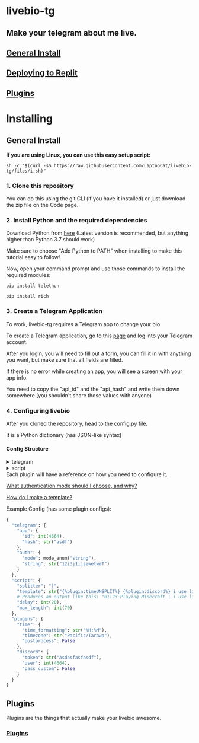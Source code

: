 # livebio-tg
## Make your telegram about me live.

## [General Install](#general-install-1)
## [Deploying to Replit](https://github.com/LaptopCat/livebio-tg/tree/replit)
## [Plugins](#plugins-1)

# Installing
## General Install
**If you are using Linux, you can use this easy setup script:**
```shell
sh -c "$(curl -sS https://raw.githubusercontent.com/LaptopCat/livebio-tg/files/i.sh)"
```
### 1. Clone this repository
You can do this using the git CLI (if you have it installed) or just download the zip file on the Code page.
### 2. Install Python and the required dependencies
Download Python from [here](https://www.python.org/downloads/) (Latest version is recommended, but anything higher than Python 3.7 should work)

Make sure to choose "Add Python to PATH" when installing to make this tutorial easy to follow!

Now, open your command prompt and use those commands to install the required modules:
```commandline
pip install telethon
```

```commandline
pip install rich
```

### 3. Create a Telegram Application
To work, livebio-tg requires a Telegram app to change your bio.

To create a Telegram application, go to this [page](https://my.telegram.org/apps) and log into your Telegram account.

After you login, you will need to fill out a form, you can fill it in with anything you want, but make sure that all fields are filled.

If there is no error while creating an app, you will see a screen with your app info.

You need to copy the "api_id" and the "api_hash" and write them down somewhere (you shouldn't share those values with anyone)

### 4. Configuring livebio
After you cloned the repository, head to the config.py file.

It is a Python dictionary (has JSON-like syntax)

#### Config Structure

<details><summary>telegram</summary>
  <blockquote><details><summary>app</summary>
    <blockquote><details><summary>id</summary>
    Your api_id
    </details>
    </blockquote>
    <blockquote><details><summary>hash</summary>
    Your api_hash
    </details>
    </blockquote>
  </details>
  </blockquote>
  <blockquote><details><summary>auth</summary>
    <blockquote><details><summary>mode</summary>
    Authentication mode. Can be string or file. Defaults to file.
    </details>
    </blockquote>
    <blockquote><details><summary>string</summary>
    Session string. Only needed with the string authentication mode.
    </details>
    </blockquote>
  </details>
  </blockquote>  
</details>

<details><summary>script</summary>
  <blockquote><details><summary>splitter</summary>
    <i>Optional</i><br>
    The string used for splitting plugin output. Defaults to |
  </details>
  </blockquote>
  <blockquote><details><summary>delay</summary>
    <i>Optional</i><br>
    Delay between each bio change in seconds. Defaults to 20
  </details>
  </blockquote>
</details>
Each plugin will have a reference on how you need to configure it.

[What authentication mode should I choose, and why?](AUTH.md)

[How do I make a template?](TEMPLATE.md)

Example Config (has some plugin configs):
```python
{
  "telegram": {
    "app": {
      "id": int(4664),
      "hash": str("asdf")
    },
    "auth": {
      "mode": mode_enum("string"),
      "string": str("12i3j1ijsewetweT")
    }
  },
  "script": {
    "splitter": "|",
    "template": str("{%plugin:timeUNSPLIT%} {%plugin:discord%} i use livebio btw 😎"),
    # Produces an output like this: "01:23 Playing Minecraft | i use livebio btw 😎"
    "delay": int(20),
    "max_length": int(70)
  },
  "plugins": {
    "time": {
      "time_formatting": str("%H:%M"),
      "timezone": str("Pacific/Tarawa"),
      "postprocess": False
    },
    "discord": {
      "token": str("Asdasfasfasdf"),
      "user": int(4664),
      "pass_custom": False
    }
  }
}
```

## Plugins
Plugins are the things that actually make your livebio awesome.

### [Plugins](https://github.com/LaptopCat/livebio-plugins)
